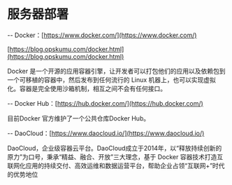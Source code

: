 # 服务器部署

-- Docker：[https://www.docker.com/](https://www.docker.com/)

[https://blog.opskumu.com/docker.html](https://blog.opskumu.com/docker.html)

Docker 是一个开源的应用容器引擎，让开发者可以打包他们的应用以及依赖包到一个可移植的容器中，然后发布到任何流行的 Linux 机器上，也可以实现虚拟化。容器是完全使用沙箱机制，相互之间不会有任何接口。

-- Docker Hub：[https://hub.docker.com/](https://hub.docker.com/)

目前Docker 官方维护了一个公共仓库Docker Hub。

-- DaoCloud：[https://www.daocloud.io/](https://www.daocloud.io/)

DaoCloud，企业级容器云平台。DaoCloud成立于2014年，以“释放持续创新的原力”为口号，秉承“精益、融合、开放”三大理念，基于 Docker 容器技术打造互联网化应用的持续交付、高效运维和数据运营平台，帮助企业占领“互联网+”时代的优势地位



